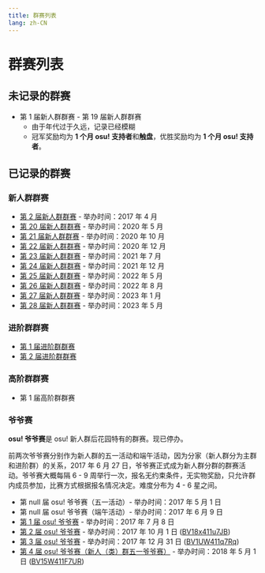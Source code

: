 ```yaml
---
title: 群赛列表
lang: zh-CN
---
```

# 群赛列表

## 未记录的群赛

- 第 1 届新人群群赛 - 第 19 届新人群群赛
  - 由于年代过于久远，记录已经模糊
  - 冠军奖励均为 **1 个月 osu! 支持者**和**触盘**，优胜奖励均为 **1 个月 osu! 支持者**。

## 已记录的群赛

### 新人群群赛

- [第 2 届新人群群赛](2.md) - 举办时间：2017 年 4 月
- [第 20 届新人群群赛](20.md) - 举办时间：2020 年 5 月
- [第 21 届新人群群赛](21.md) - 举办时间：2020 年 10 月
- [第 22 届新人群群赛](22.md) - 举办时间：2020 年 12 月
- [第 23 届新人群群赛](23.md) - 举办时间：2021 年 7 月
- [第 24 届新人群群赛](24.md) - 举办时间：2021 年 12 月
- [第 25 届新人群群赛](25.md) - 举办时间：2022 年 5 月
- [第 26 届新人群群赛](26.md) - 举办时间：2022 年 8 月
- [第 27 届新人群群赛](27.md) - 举办时间：2023 年 1 月
- [第 28 届新人群群赛](28.md) - 举办时间：2023 年 5 月

### 进阶群群赛

- [第 1 届进阶群群赛](a1.md)
- [第 2 届进阶群群赛](a2.md)

### 高阶群群赛

- 第 1 届高阶群群赛

### 爷爷赛

**osu! 爷爷赛**是 osu! 新人群后花园特有的群赛。现已停办。

前两次爷爷赛分别作为新人群的五一活动和端午活动，因为分家（新人群分为主群和进阶群）的关系，2017 年 6 月 27 日，爷爷赛正式成为新人群分群的群赛活动。爷爷赛大概每隔 6 - 9 周举行一次，报名无约束条件，无实物奖励，只允许群内成员参加，比赛方式根据报名情况决定。难度分布为 4 - 6 星之间。

- 第 null 届 osu! 爷爷赛（五一活动）- 举办时间：2017 年 5 月 1 日
- 第 null 届 osu! 爷爷赛（端午活动）- 举办时间：2017 年 6 月 9 日
- [第 1 届 osu! 爷爷赛](y1.md) - 举办时间：2017 年 7 月 8 日
- [第 2 届 osu! 爷爷赛](y2.md) - 举办时间：2017 年 10 月 1 日 ([BV18x411u7JB](https://www.bilibili.com/video/BV18x411u7JB))
- [第 3 届 osu! 爷爷赛](y3.md) - 举办时间：2017 年 12 月 31 日 ([BV1UW411q7Rq](https://www.bilibili.com/video/BV1UW411q7Rq))
- [第 4 届 osu! 爷爷赛（新人（类）群五一爷爷赛）](y4.md) - 举办时间：2018 年 5 月 1 日 ([BV15W411F7UR](https://www.bilibili.com/video/BV15W411F7UR))
